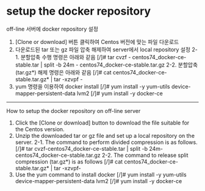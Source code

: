 # setup the docker repository

off-line 서버에 docker repository 설정

1. [Clone or download] 버튼 클릭하여 Centos 버전에 맞는 파일 다운로드
2. 다운로드된 tar 또는 gz 파일 압축 해제하여 server에서 local repository 설정
2-1. 분할압축 수행 명령은 아래와 같음
[/]# tar cvzf - centos74_docker-ce-stable.tar | split -b 24m - centos74_docker-ce-stable.tar.gz
2-2. 분할압축(tar.gz*) 해제 명령은 아래와 같음
[/]# cat centos74_docker-ce-stable.tar.gz* | tar -xzvpf -
3. yum 명령을 이용하여 docker install 
[/]# yum install -y yum-utils device-mapper-persistent-data lvm2
[/]# yum install -y docker-ce

------------------------------------------------------------------------------------------
How to setup the docker repository on off-line server

1. Click the [Clone or download] button to download the file suitable for the Centos version.
2. Unzip the downloaded tar or gz file and set up a local repository on the server.
2-1. The command to perform divided compression is as follows.
[/]# tar cvzf-centos74_docker-ce-stable.tar | split -b 24m-centos74_docker-ce-stable.tar.gz
2-2. The command to release split compression (tar.gz*) is as follows
[/]# cat centos74_docker-ce-stable.tar.gz* | tar -xzvpf-
3. Use the yum command to install docker
[/]# yum install -y yum-utils device-mapper-persistent-data lvm2
[/]# yum install -y docker-ce